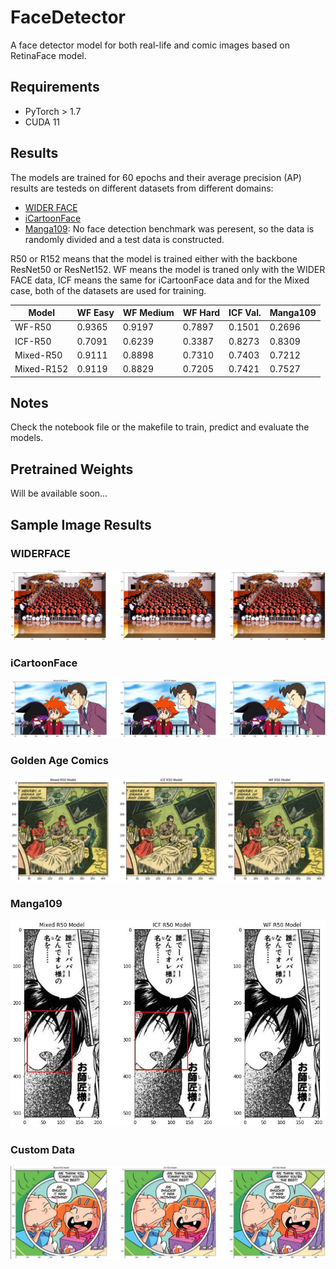 # FaceDetector

A face detector model for both real-life and comic images based on RetinaFace model.

## Requirements

- PyTorch > 1.7
- CUDA 11

## Results

The models are trained for 60 epochs and their average precision (AP) results are testeds on different datasets from different domains:

- [WIDER FACE](http://shuoyang1213.me/WIDERFACE/)
- [iCartoonFace](https://github.com/luxiangju-PersonAI/iCartoonFace)
- [Manga109](http://www.manga109.org/en/): No face detection benchmark was peresent, so the data is randomly divided and a test data is constructed.

R50 or R152 means that the model is trained either with the backbone ResNet50 or ResNet152. WF means the model is traned only with the WIDER FACE data, ICF means the same for iCartoonFace data and for the Mixed case, both of the datasets are used for training.

Model       | WF Easy | WF Medium | WF Hard | ICF Val. | Manga109 |
---         | ---     | ---       | ---     |---       |---       |
WF-R50      | 0.9365  | 0.9197    | 0.7897  | 0.1501   | 0.2696   | 
ICF-R50     | 0.7091  | 0.6239    | 0.3387  | 0.8273   | 0.8309   | 
Mixed-R50   | 0.9111  | 0.8898    | 0.7310  | 0.7403   | 0.7212   |
Mixed-R152  | 0.9119  | 0.8829    | 0.7205  | 0.7421   | 0.7527   |

## Notes

Check the notebook file or the makefile to train, predict and evaluate the models.

## Pretrained Weights

Will be available soon...

## Sample Image Results

### WIDERFACE

![wf_1](./data/readme_imgs/wf_1.JPG)

### iCartoonFace

![icf_1](./data/readme_imgs/icf_1.JPG)

### Golden Age Comics

![golden_1](./data/readme_imgs/golden_1.JPG)

### Manga109

![m109_1](./data/readme_imgs/manga109_1.JPG)

### Custom Data

![custom_1](./data/readme_imgs/custom_1.JPG)
